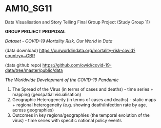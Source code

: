 # AM10_SG11
Data Visualisation and Story Telling Final Group Project (Study Group 11)

**GROUP PROJECT PROPOSAL**

*Dataset - COVID-19 Mortality Risk, Our World in Data*

(data download)
https://ourworldindata.org/mortality-risk-covid?country=~GBR

(data github repo)
https://github.com/owid/covid-19-data/tree/master/public/data

*The Worldwide Development of the COVID-19 Pandemic*

1. The Spread of the Virus (in terms of cases and deaths) - time series + mapping (geospatial visualisation)
2. Geographic Heterogeneity (in terms of cases and deaths) - static maps + regional heterogeneity (e.g. showing death/infection rate by age, across geographies)
3. Outcomes in key regions/geographies (the temporal evolution of the virus) - time series with specific national policy events



        
